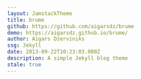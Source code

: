 ```yaml
---
layout: JamstackTheme
title: brume
github: https://github.com/aigarsdz/brume
demo: https://aigarsdz.github.io/brume/
author: Aigars Dzerviniks
ssg: Jekyll
date: 2013-09-22T10:23:03.000Z
description: A simple Jekyll blog theme
stale: true
---
```


